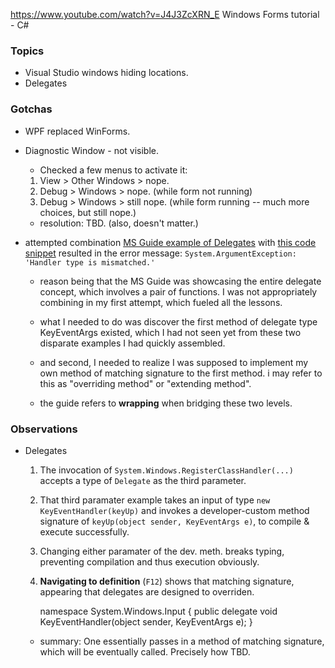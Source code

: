https://www.youtube.com/watch?v=J4J3ZcXRN_E
Windows Forms tutorial - C#


### Topics

- Visual Studio windows hiding locations.
- Delegates


### Gotchas

- WPF replaced WinForms. 

- Diagnostic Window - not visible. 
	- Checked a few menus to activate it:
	1. View > Other Windows > nope.
	1. Debug > Windows > nope. (while form not running)
	1. Debug > Windows > still nope. (while form running -- much more choices, but still nope.)
	- resolution: TBD. (also, doesn't matter.)

- attempted combination [MS Guide example of Delegates](https://docs.microsoft.com/en-us/dotnet/csharp/programming-guide/delegates/using-delegates) with [this code snippet](https://social.msdn.microsoft.com/Forums/vstudio/en-US/cf884a91-c135-447d-b16b-214d2d9e9972/capture-all-keyboard-input-regardless-of-what-control-has-focus?forum=wpf) resulted in the error message: `System.ArgumentException: 'Handler type is mismatched.'` 
	- reason being that the MS Guide was showcasing the entire delegate concept, which involves a pair of functions. I was not appropriately combining in my first attempt, which fueled all the lessons.

	- what I needed to do was discover the first method of delegate type KeyEventArgs existed, which I had not seen yet from these two disparate examples I had quickly assembled.
	- and second, I needed to realize I was supposed to implement my own method of matching signature to the first method. i may refer to this as  "overriding method" or "extending method".
	- the guide refers to **wrapping** when bridging these two levels.
	




### Observations
- Delegates
	1. The invocation of `System.Windows.RegisterClassHandler(...)` accepts a type of `Delegate` as the third parameter.
	1. That third paramater example takes an input of type `new KeyEventHandler(keyUp)` and invokes a developer-custom method signature of `keyUp(object sender, KeyEventArgs e)`, to compile & execute successfully.
	1. Changing either paramater of the dev. meth. breaks typing, preventing compilation and thus execution obviously.
	1. **Navigating to definition** (`F12`) shows that matching signature, appearing that delegates are designed to overriden. 

		namespace System.Windows.Input
		{
		    public delegate void KeyEventHandler(object sender, KeyEventArgs e);
		}


	- summary: One essentially passes in a method of matching signature, which will be eventually called. Precisely how TBD. 